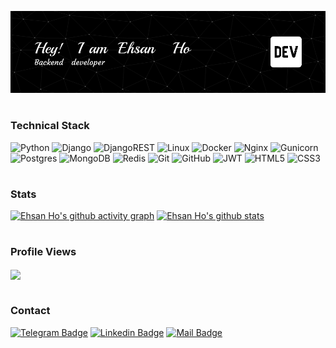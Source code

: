 ![Header](./static/readme-header/github-header-image.png)

#

### Technical Stack
![Python](https://img.shields.io/badge/python-3670A0?style=for-the-badge&logo=python&logoColor=ffdd54)
![Django](https://img.shields.io/badge/django-%23092E20.svg?style=for-the-badge&logo=django&logoColor=white)
![DjangoREST](https://img.shields.io/badge/DJANGO-REST-ff1709?style=for-the-badge&logo=django&logoColor=white&color=ff1709&labelColor=gray)
![Linux](https://img.shields.io/badge/Linux-FCC624?style=for-the-badge&logo=linux&logoColor=black)
![Docker](https://img.shields.io/badge/docker-%230db7ed.svg?style=for-the-badge&logo=docker&logoColor=white)
![Nginx](https://img.shields.io/badge/nginx-%23009639.svg?style=for-the-badge&logo=nginx&logoColor=white)
![Gunicorn](https://img.shields.io/badge/gunicorn-%298729.svg?style=for-the-badge&logo=gunicorn&logoColor=white)
![Postgres](https://img.shields.io/badge/postgres-%23316192.svg?style=for-the-badge&logo=postgresql&logoColor=white)
![MongoDB](https://img.shields.io/badge/MongoDB-%234ea94b.svg?style=for-the-badge&logo=mongodb&logoColor=white)
![Redis](https://img.shields.io/badge/redis-%23DD0031.svg?style=for-the-badge&logo=redis&logoColor=white)
![Git](https://img.shields.io/badge/git-%23F05033.svg?style=for-the-badge&logo=git&logoColor=white)
![GitHub](https://img.shields.io/badge/github-%23121011.svg?style=for-the-badge&logo=github&logoColor=white&color=gray)
![JWT](https://img.shields.io/badge/JWT-black?style=for-the-badge&logo=JSON%20web%20tokens)
![HTML5](https://img.shields.io/badge/html5-%23E34F26.svg?style=for-the-badge&logo=html5&logoColor=white)
![CSS3](https://img.shields.io/badge/css3-%231572B6.svg?style=for-the-badge&logo=css3&logoColor=white)

#

### Stats
[![Ehsan Ho's github activity graph](https://github-readme-activity-graph.vercel.app/graph?username=EhsanHoDev&theme=high-contrast)](https://github.com/ashutosh00710/github-readme-activity-graph)
[![Ehsan Ho's github stats](https://github-readme-stats.vercel.app/api?username=EhsanHoDev&show_icons=true&theme=highcontrast&include_all_commits=True&rank_icon=default)](https://github.com/anuraghazra/github-readme-stats)
<!-- [![reimaginedreadme](https://myreadme.vercel.app/api/embed/EhsanHoDev?panels=userstatistics,toprepositories,toplanguages,commitgraph)](https://github.com/PressJump/reimaginedreadme) -->

#

### Profile Views
<div align="left">
<p align="left"><img align="center" src="https://profile-counter.glitch.me/{EhsanHoDev}/count.svg" /></p> 
</div>

#

### Contact
[![Telegram Badge](https://img.shields.io/badge/Telegram-2CA5E0?style=for-the-badge&logo=telegram&logoColor=white)](https://t.me/EhsanHoDev/)
[![Linkedin Badge](https://img.shields.io/badge/LinkedIn-0077B5?style=for-the-badge&logo=linkedin&logoColor=white)](https://www.linkedin.com/in/EhsanHoDev/)
[![Mail Badge](https://img.shields.io/badge/Gmail-D14836?style=for-the-badge&logo=gmail&logoColor=white)](mailto:EhsanHo7939@gmail.com)


<!-- about -->
<!-- pinned repos -->